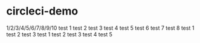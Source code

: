 # circleci-demo


1/2/3/4/5/6/7/8/9/10
test 1
test 2
test 3
test 4
test 5
test 6
test 7
test 8
test 1
test 2
test 3
test 1
test 2
test 3
test 4
test 5

